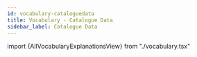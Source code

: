 ```yaml
---
id: vocabulary-cataloguedata
title: Vocabulary - Catalogue Data
sidebar_label: Catalogue Data
---
```


import {AllVocabularyExplanationsView} from "./vocabulary.tsx"

<AllVocabularyExplanationsView category="CatalogueData" />
